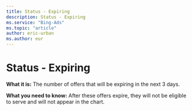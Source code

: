 ```yaml
---
title: Status - Expiring
description: Status - Expiring
ms.service: "Bing-Ads"
ms.topic: "article"
author: eric-urban
ms.author: eur
---
```


# Status - Expiring

**What it is:**  The number of offers that will be expiring in the next 3 days.

**What you need to know:**  After these offers expire, they will not be eligible to serve and will not appear in the chart.


